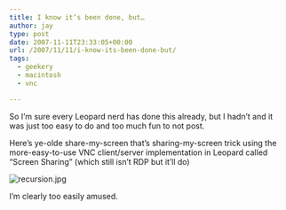 ```yaml
---
title: I know it’s been done, but…
author: jay
type: post
date: 2007-11-11T23:33:05+00:00
url: /2007/11/11/i-know-its-been-done-but/
tags:
  - geekery
  - macintosh
  - vnc

---
```

So I’m sure every Leopard nerd has done this already, but I hadn’t and it was just too easy to do and too much fun to not post.

Here’s ye-olde share-my-screen that’s sharing-my-screen trick using the more-easy-to-use VNC client/server implementation in Leopard called “Screen Sharing” (which still isn’t RDP but it’ll do)

![recursion.jpg][1]

I’m clearly too easily amused.

 [1]: https://files.rambleon.org/images/2007/11/recursion.jpg